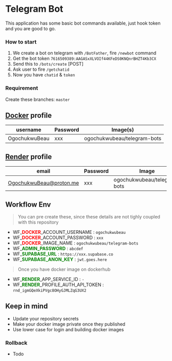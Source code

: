# Telegram Bot

This application has some basic bot commands available, just hook token and you are good to go.

### How to start

1. We create a bot on telegram with `/BotFather`, fire `/newbot` command
2. Get the bot token `7616509389:AAGASxXLVOIf44KFeDS0KNQnrBHZT4Kb3CX`
3. Send this to `/bots/create` [POST]
4. Ask user to fire `/getchatid`
5. Now you have `chatid` & `token`

### Requirement

Create these branches: `master`

## **[Docker](https://hub.docker.com)** profile

| username      | Password | Image(s)                    |
| ------------- | -------- | --------------------------- |
| OgochukwuBeau | xxx      | ogochukwubeau/telegram-bots |

## **[Render](https://render.com)** profile

| email                   | Password | Image                       | Deploy |
| ----------------------- | -------- | --------------------------- | ------ |
| OgochukwuBeau@proton.me | xxx      | ogochukwubeau/telegram-bots | -      |

## Workflow Env

> You can pre create these, since these details are not tighly coupled with this repository

- WF\_<span style="color:red;">**DOCKER**</span>\_ACCOUNT_USERNAME : `ogochukwubeau`
- WF\_<span style="color:red;">**DOCKER**</span>\_ACCOUNT_PASSWORD : `xxx`
- WF\_<span style="color:red;">**DOCKER**</span>\_IMAGE_NAME : `ogochukwubeau/telegram-bots`
- WF\_<span style="color:green;">**ADMIN_PASSWORD**</span> : `abcdef`
- WF\_<span style="color:green;">**SUPABASE_URL**</span> : `https://xxx.supabase.co`
- WF\_<span style="color:green;">**SUPABASE_ANON_KEY**</span> : `jwt.goes.here`

> Once you have docker image on dockerhub

- WF\_<span style="color:green;">**RENDER**</span>\_APP_SERVICE_ID : `-`
- WF\_<span style="color:green;">**RENDER**</span>\_PROFILE_AUTH_API_TOKEN : `rnd_igmGQeXkiPVgc8OHyGJMLZqG3UX2`

## Keep in mind

- Update your repository secrets
- Make your docker image private once they published
- Use lower case for login and building docker images

### Rollback

- Todo
